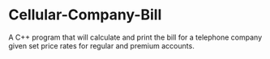 # Cellular-Company-Bill
A C++ program that will calculate and print the bill for a telephone company given set price rates for regular and premium accounts.

